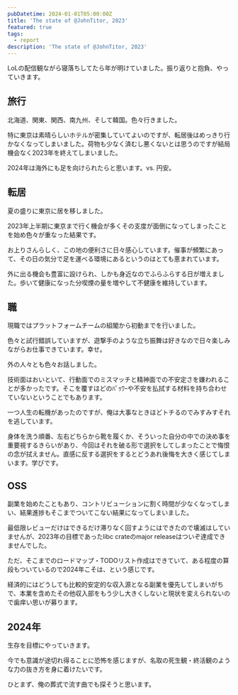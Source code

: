 ```yaml
---
pubDatetime: 2024-01-01T05:00:00Z
title: 'The state of @JohnTitor, 2023'
featured: true
tags:
  - report
description: 'The state of @JohnTitor, 2023'
---
```


LoLの配信観ながら寝落ちしてたら年が明けていました。振り返りと抱負、やっていきます。

## 旅行

北海道、関東、関西、南九州、そして韓国。色々行きました。

特に東京は素晴らしいホテルが密集していてよいのですが、転居後はめっきり行かなくなってしまいました。荷物も少なく済むし悪くないとは思うのですが結局機会なく2023年を終えてしまいました。

2024年は海外にも足を向けられたらと思います。vs. 円安。

## 転居

夏の盛りに東京に居を移しました。

2023年上半期に東京まで行く機会が多くその支度が面倒になってしまったことを始め色々が重なった結果です。

お上りさんらしく、この地の便利さに日々感心しています。催事が頻繁にあって、その日の気分で足を運べる環境にあるというのはとても恵まれています。

外に出る機会も豊富に設けられ、しかも身近なのでふらふらする日が増えました。歩いて健康になった分喫煙の量を増やして不健康を維持しています。

## 職

現職ではプラットフォームチームの組閣から初動までを行いました。

色々と試行錯誤していますが、遊撃手のような立ち振舞は好きなので日々楽しみながらお仕事できています。幸せ。

外の人々とも色々お話しました。

技術面はおいといて、行動面でのミスマッチと精神面での不安定さを嫌われることが多かったです。そこを覆すほどのﾊﾟｩﾜｰや不安を払拭する材料を持ち合わせていないということでもあります。

一つ人生の転機があったのですが、俺は大事なときほどトチるのでみすみすそれを逃しています。

身体を洗う順番、左右どちらから靴を履くか、そういった自分の中での決め事を重要視するきらいがあり、今回はそれを破る形で選択をしてしまったことで悔恨の念が拭えません。直感に反する選択をするとどうあれ後悔を大きく感じてしまいます。学びです。

## OSS

副業を始めたこともあり、コントリビューションに割く時間が少なくなってしまい、結果進捗もそこまでついてこない結果になってしまいました。

最低限レビューだけはできるだけ滞りなく回すようにはできたので壊滅はしていませんが、2023年の目標であったlibc crateのmajor releaseはついぞ達成できませんでした。

ただ、そこまでのロードマップ・TODOリスト作成はできていて、ある程度の算段もついているので2024年こそは、という感じです。

経済的にはどうしても比較的安定的な収入源となる副業を優先してしまいがちで、本業を含めたその他収入部をもう少し大きくしないと現状を変えられないので歯痒い思いが募ります。

## 2024年

生存を目標にやっていきます。

今でも意識が途切れ得ることに恐怖を感じますが、名取の死生観・終活観のような力の抜き方を身に着けたいです。

ひとまず、俺の葬式で流す曲でも探そうと思います。
